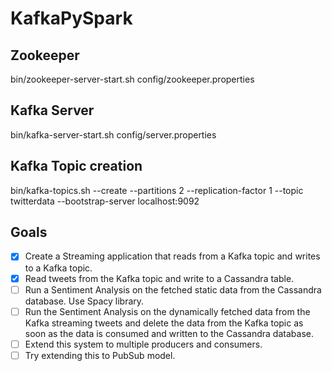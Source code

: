 # KafkaPySpark
## Zookeeper
bin/zookeeper-server-start.sh config/zookeeper.properties
## Kafka Server
bin/kafka-server-start.sh config/server.properties
## Kafka Topic creation
bin/kafka-topics.sh --create --partitions 2 --replication-factor 1 --topic twitterdata --bootstrap-server localhost:9092

## Goals

- [x] Create a Streaming application that reads from a Kafka topic and writes to a Kafka topic.
- [x] Read tweets from the Kafka topic and write to a Cassandra table.
- [ ] Run a Sentiment Analysis on the fetched static data from the Cassandra database. Use Spacy library.
- [ ] Run the Sentiment Analysis on the dynamically fetched data from the Kafka streaming tweets and delete the data from the Kafka topic as soon as the data is consumed and written to the Cassandra database.
- [ ] Extend this system to multiple producers and consumers.
- [ ] Try extending this to PubSub model.

